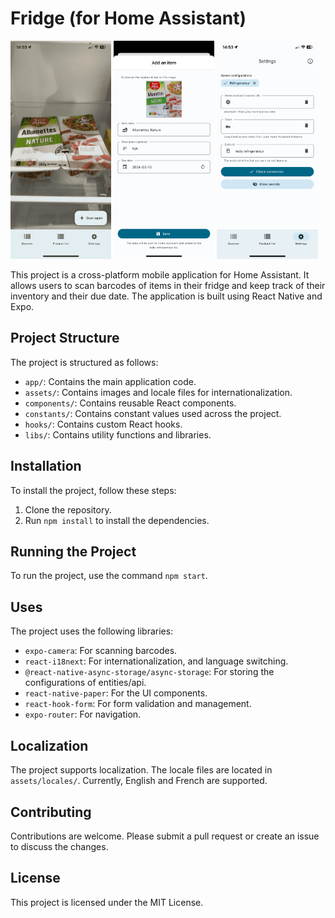 # Fridge (for Home Assistant)

<p float="left">
  <img  src="./doc/img/scanner.png"  width="32%" />
  <img src="./doc/img/add_item.png" width="32%" /> 
  <img src="./doc/img/settings.png" width="32%" />
</p>

This project is a cross-platform mobile application for Home Assistant. It allows users to scan barcodes of items in their fridge and keep track of their inventory and their due date. The application is built using React Native and Expo.

## Project Structure

The project is structured as follows:

- `app/`: Contains the main application code.
- `assets/`: Contains images and locale files for internationalization.
- `components/`: Contains reusable React components.
- `constants/`: Contains constant values used across the project.
- `hooks/`: Contains custom React hooks.
- `libs/`: Contains utility functions and libraries.

## Installation

To install the project, follow these steps:

1. Clone the repository.
2. Run `npm install` to install the dependencies.

## Running the Project

To run the project, use the command `npm start`.

## Uses

The project uses the following libraries:

- `expo-camera`: For scanning barcodes.
- `react-i18next`: For internationalization, and language switching.
- `@react-native-async-storage/async-storage`: For storing the configurations of entities/api.
- `react-native-paper`: For the UI components.
- `react-hook-form`: For form validation and management.
- `expo-router`: For navigation.

## Localization

The project supports localization. The locale files are located in `assets/locales/`. Currently, English and French are supported.

## Contributing

Contributions are welcome. Please submit a pull request or create an issue to discuss the changes.

## License

This project is licensed under the MIT License.
